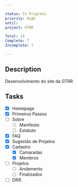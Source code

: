 ```yaml
---

status: In Progress
priority: High
until: 
project: GTRR

Total: 14
Complete: 7
Incomplete: 7

---
```

## Description
Desenvolvimento do site da GTRR

## Tasks

- [x] Homepage
- [x] Primeiros Passos
- [ ] Sobre
	- [ ] Manifesto
	- [ ] Estatuto
- [x] FAQ
- [x] Sugestão de Projetos
- [x] Cadastro
	- [x] Camaradas
	- [x] Membros
- [ ] Projetos
	- [ ] Andamento
	- [ ] Finalizados
- [ ] DNS